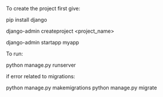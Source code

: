 To create the project first give:

pip install django

django-admin createproject <project_name>

django-admin startapp myapp

To run:

python manage.py runserver

if error related to migrations:

python manage.py makemigrations
python manage.py migrate
